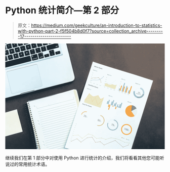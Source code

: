 # Python 统计简介—第 2 部分

> 原文：<https://medium.com/geekculture/an-introduction-to-statistics-with-python-part-2-f5f504b8d0f7?source=collection_archive---------17----------------------->

![](img/d8a706ff5b73a3efb026cd0613228e51.png)

继续我们在第 1 部分中对使用 Python 进行统计的介绍，我们将看看其他您可能听说过的常用统计术语。